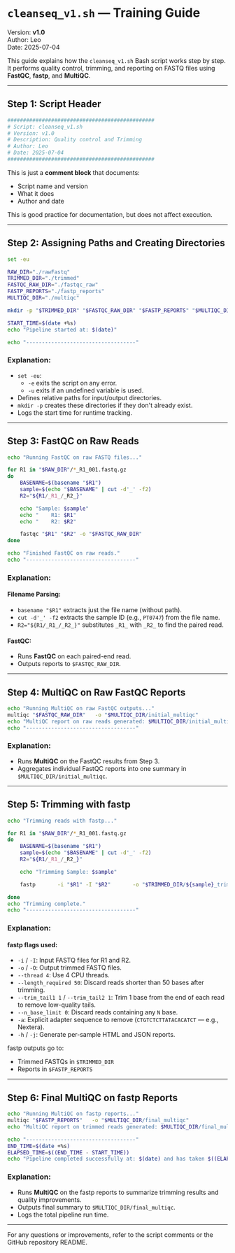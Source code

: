 
# `cleanseq_v1.sh` — Training Guide

Version: **v1.0**  
Author: Leo  
Date: 2025-07-04  

This guide explains how the `cleanseq_v1.sh` Bash script works step by step. It performs quality control, trimming, and reporting on FASTQ files using **FastQC**, **fastp**, and **MultiQC**.

---

## Step 1: Script Header

```bash
###############################################
# Script: cleanseq_v1.sh
# Version: v1.0
# Description: Quality control and Trimming
# Author: Leo
# Date: 2025-07-04
###############################################
```

This is just a **comment block** that documents:
- Script name and version
- What it does
- Author and date

This is good practice for documentation, but does not affect execution.

---

## Step 2: Assigning Paths and Creating Directories

```bash
set -eu

RAW_DIR="./rawFastq"
TRIMMED_DIR="./trimmed"
FASTQC_RAW_DIR="./fastqc_raw"
FASTP_REPORTS="./fastp_reports"
MULTIQC_DIR="./multiqc"

mkdir -p "$TRIMMED_DIR" "$FASTQC_RAW_DIR" "$FASTP_REPORTS" "$MULTIQC_DIR"

START_TIME=$(date +%s)
echo "Pipeline started at: $(date)"

echo "-----------------------------------"
```

### Explanation:
- `set -eu`:  
  - `-e` exits the script on any error.  
  - `-u` exits if an undefined variable is used.
- Defines relative paths for input/output directories.
- `mkdir -p` creates these directories if they don't already exist.
- Logs the start time for runtime tracking.

---

## Step 3: FastQC on Raw Reads

```bash
echo "Running FastQC on raw FASTQ files..."

for R1 in "$RAW_DIR"/*_R1_001.fastq.gz
do
    BASENAME=$(basename "$R1")
    sample=$(echo "$BASENAME" | cut -d'_' -f2)
    R2="${R1/_R1_/_R2_}"

    echo "Sample: $sample"
    echo "    R1: $R1"
    echo "    R2: $R2"

    fastqc "$R1" "$R2" -o "$FASTQC_RAW_DIR"
done

echo "Finished FastQC on raw reads."
echo "-----------------------------------"
```

### Explanation:
#### Filename Parsing:
- `basename "$R1"` extracts just the file name (without path).
- `cut -d'_' -f2` extracts the sample ID (e.g., `PT0747`) from the file name.
- `R2="${R1/_R1_/_R2_}"` substitutes `_R1_` with `_R2_` to find the paired read.

#### FastQC:
- Runs **FastQC** on each paired-end read.
- Outputs reports to `$FASTQC_RAW_DIR`.

---

## Step 4: MultiQC on Raw FastQC Reports

```bash
echo "Running MultiQC on raw FastQC outputs..."
multiqc "$FASTQC_RAW_DIR"   -o "$MULTIQC_DIR/initial_multiqc"
echo "MultiQC report on raw reads generated: $MULTIQC_DIR/initial_multiqc"
echo "-----------------------------------"
```

### Explanation:
- Runs **MultiQC** on the FastQC results from Step 3.
- Aggregates individual FastQC reports into one summary in `$MULTIQC_DIR/initial_multiqc`.

---

## Step 5: Trimming with fastp

```bash
echo "Trimming reads with fastp..."

for R1 in "$RAW_DIR"/*_R1_001.fastq.gz
do
    BASENAME=$(basename "$R1")
    sample=$(echo "$BASENAME" | cut -d'_' -f2)
    R2="${R1/_R1_/_R2_}"

    echo "Trimming Sample: $sample"

    fastp       -i "$R1" -I "$R2"       -o "$TRIMMED_DIR/${sample}_trimmed_R1.fastq.gz"       -O "$TRIMMED_DIR/${sample}_trimmed_R2.fastq.gz"       --thread 4       --length_required 50       --trim_tail1 1       --trim_tail2 1       --n_base_limit 0       -h "$FASTP_REPORTS/${sample}_fastp.html"       -j "$FASTP_REPORTS/${sample}_fastp.json"       -a CTGTCTCTTATACACATCT

done
echo "Trimming complete."
echo "-----------------------------------"
```

### Explanation:
#### fastp flags used:
- `-i` / `-I`: Input FASTQ files for R1 and R2.
- `-o` / `-O`: Output trimmed FASTQ files.
- `--thread 4`: Use 4 CPU threads.
- `--length_required 50`: Discard reads shorter than 50 bases after trimming.
- `--trim_tail1 1` / `--trim_tail2 1`: Trim 1 base from the end of each read to remove low-quality tails.
- `--n_base_limit 0`: Discard reads containing any `N` base.
- `-a`: Explicit adapter sequence to remove (`CTGTCTCTTATACACATCT` — e.g., Nextera).
- `-h` / `-j`: Generate per-sample HTML and JSON reports.

fastp outputs go to:
- Trimmed FASTQs in `$TRIMMED_DIR`
- Reports in `$FASTP_REPORTS`

---

## Step 6: Final MultiQC on fastp Reports

```bash
echo "Running MultiQC on fastp reports..."
multiqc "$FASTP_REPORTS"   -o "$MULTIQC_DIR/final_multiqc"
echo "MultiQC report on trimmed reads generated: $MULTIQC_DIR/final_multiqc"

echo "-----------------------------------"
END_TIME=$(date +%s)
ELAPSED_TIME=$((END_TIME - START_TIME))
echo "Pipeline completed successfully at: $(date) and has taken $((ELAPSED_TIME)) seconds."
```

### Explanation:
- Runs **MultiQC** on the fastp reports to summarize trimming results and quality improvements.
- Outputs final summary to `$MULTIQC_DIR/final_multiqc`.
- Logs the total pipeline run time.

---

For any questions or improvements, refer to the script comments or the GitHub repository README.
